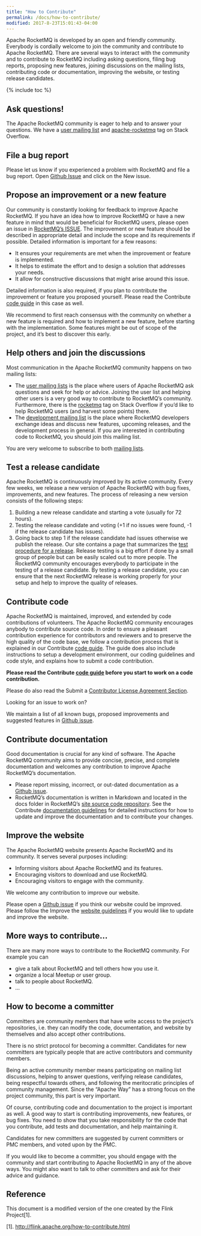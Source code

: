 ```yaml
---
title: "How to Contribute"
permalink: /docs/how-to-contribute/
modified: 2017-8-23T15:01:43-04:00
---
```


Apache RocketMQ is developed by an open and friendly community. Everybody is cordially welcome to join the community and contribute to Apache RocketMQ. There are several ways to interact with the community and to contribute to RocketMQ including asking questions, filing bug reports, proposing new features, joining discussions on the mailing lists, contributing code or documentation, improving the website, or testing release candidates.

{% include toc %}

## Ask questions!
The Apache RocketMQ community is eager to help and to answer your questions. We have a [user mailing list](/about/contact/) and [apache-rocketmq](https://stackoverflow.com/questions/tagged/rocketmq) tag on Stack Overflow.

## File a bug report
Please let us know if you experienced a problem with RocketMQ and file a bug report. Open [Github Issue](https://github.com/apache/rocketmq/issues) and click on the New issue. 

## Propose an improvement or a new feature

Our community is constantly looking for feedback to improve Apache RocketMQ. If you have an idea how to improve RocketMQ or have a new feature in mind that would be beneficial for RocketMQ users, please open an issue in [RocketMQ’s ISSUE](https://github.com/apache/rocketmq/issues). The improvement or new feature should be described in appropriate detail and include the scope and its requirements if possible. Detailed information is important for a few reasons:

* It ensures your requirements are met when the improvement or feature is implemented.
* It helps to estimate the effort and to design a solution that addresses your needs.
* It allow for constructive discussions that might arise around this issue.

Detailed information is also required, if you plan to contribute the improvement or feature you proposed yourself. Please read the Contribute [code guide](/docs/code-guidelines/) in this case as well.

We recommend to first reach consensus with the community on whether a new feature is required and how to implement a new feature, before starting with the implementation. Some features might be out of scope of the project, and it’s best to discover this early.

## Help others and join the discussions
Most communication in the Apache RocketMQ community happens on two mailing lists:

* The [user mailing lists](mailto:users@rocketmq.apache.org) is the place where users of Apache RocketMQ ask questions and seek for help or advice. Joining the user list and helping other users is a very good way to contribute to RocketMQ’s community. Furthermore, there is the [rocketmq](https://stackoverflow.com/questions/tagged/rocketmq) tag on Stack Overflow if you’d like to help RocketMQ users (and harvest some points) there.
* The [development mailing list](mailto:dev@rocketmq.apache.org) is the place where RocketMQ developers exchange ideas and discuss new features, upcoming releases, and the development process in general. If you are interested in contributing code to RocketMQ, you should join this mailing list.

You are very welcome to subscribe to both [mailing lists](/about/contact/).

## Test a release candidate

Apache RocketMQ is continuously improved by its active community. Every few weeks, we release a new version of Apache RocketMQ with bug fixes, improvements, and new features. The process of releasing a new version consists of the following steps:

1. Building a new release candidate and starting a vote (usually for 72 hours).
2. Testing the release candidate and voting (+1 if no issues were found, -1 if the release candidate has issues).
3. Going back to step 1 if the release candidate had issues otherwise we publish the release.
Our site contains a page that summarizes the [test procedure for a release](/docs/release-manual). Release testing is a big effort if done by a small group of people but can be easily scaled out to more people. The RocketMQ community encourages everybody to participate in the testing of a release candidate. By testing a release candidate, you can ensure that the next RocketMQ release is working properly for your setup and help to improve the quality of releases.

## Contribute code

Apache RocketMQ is maintained, improved, and extended by code contributions of volunteers. The Apache RocketMQ community encourages anybody to contribute source code. In order to ensure a pleasant contribution experience for contributors and reviewers and to preserve the high quality of the code base, we follow a contribution process that is explained in our Contribute [code guide](/docs/code-guidelines/). The guide does also include instructions to setup a development environment, our coding guidelines and code style, and explains how to submit a code contribution.

**Please read the Contribute [code guide](/docs/code-guidelines/) before you start to work on a code contribution.**

Please do also read the Submit a [Contributor License Agreement Section](http://www.apache.org/licenses/#clas).

Looking for an issue to work on?

We maintain a list of all known bugs, proposed improvements and suggested features in [Github issue](https://github.com/apache/rocketmq/issues).

## Contribute documentation

Good documentation is crucial for any kind of software. The Apache RocketMQ community aims to provide concise, precise, and complete documentation and welcomes any contribution to improve Apache RocketMQ’s documentation.

* Please report missing, incorrect, or out-dated documentation as a [Github issue](https://github.com/apache/rocketmq/issues).
* RocketMQ’s documentation is written in Markdown and located in the docs folder in RocketMQ’s [site source code repository](https://github.com/apache/rocketmq-site). See the Contribute [documentation guidelines](/docs/code-guidelines/) for detailed instructions for how to update and improve the documentation and to contribute your changes.

## Improve the website

The Apache RocketMQ website presents Apache RocketMQ and its community. It serves several purposes including:

* Informing visitors about Apache RocketMQ and its features.
* Encouraging visitors to download and use RocketMQ.
* Encouraging visitors to engage with the community.

We welcome any contribution to improve our website.

Please open a [Github issue](https://github.com/apache/rocketmq-site/issues) if you think our website could be improved.
Please follow the Improve the [website guidelines](https://github.com/apache/rocketmq-site) if you would like to update and improve the website.

## More ways to contribute…

There are many more ways to contribute to the RocketMQ community. For example you can

* give a talk about RocketMQ and tell others how you use it.
* organize a local Meetup or user group.
* talk to people about RocketMQ.
* …

## How to become a committer

Committers are community members that have write access to the project’s repositories, i.e. they can modify the code, documentation, and website by themselves and also accept other contributions.

There is no strict protocol for becoming a committer. Candidates for new committers are typically people that are active contributors and community members.

Being an active community member means participating on mailing list discussions, helping to answer questions, verifying release candidates, being respectful towards others, and following the meritocratic principles of community management. Since the “Apache Way” has a strong focus on the project community, this part is very important.

Of course, contributing code and documentation to the project is important as well. A good way to start is contributing improvements, new features, or bug fixes. You need to show that you take responsibility for the code that you contribute, add tests and documentation, and help maintaining it.

Candidates for new committers are suggested by current committers or PMC members, and voted upon by the PMC.

If you would like to become a committer, you should engage with the community and start contributing to Apache RocketMQ in any of the above ways. You might also want to talk to other committers and ask for their advice and guidance.

## Reference

This document is a modified version of the one created by the Flink Project[1].

[1]. http://flink.apache.org/how-to-contribute.html

